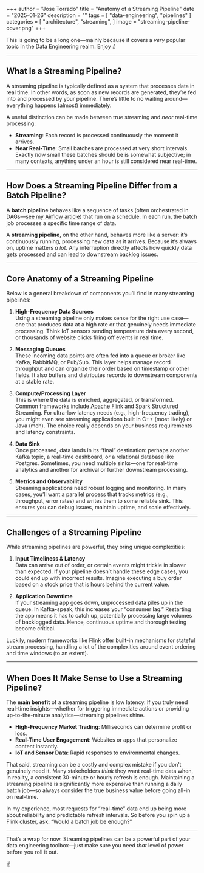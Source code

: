 +++
author = "Jose Torrado"
title = "Anatomy of a Streaming Pipeline"
date = "2025-01-26"
description = ""
tags = [
    "data-engineering",
    "pipelines"
]
categories = [
    "architecture",
    "streaming",
]
image = "streaming-pipeline-cover.png"
+++

This is going to be a long one—mainly because it covers a *very* popular topic in the Data Engineering realm. Enjoy :)

---

## What Is a Streaming Pipeline?

A streaming pipeline is typically defined as a system that processes data in real time. In other words, as soon as new records are generated, they’re fed into and processed by your pipeline. There’s little to no waiting around—everything happens (almost) immediately.

A useful distinction can be made between true streaming and *near* real-time processing:

- **Streaming**: Each record is processed continuously the moment it arrives.  
- **Near Real-Time**: Small batches are processed at very short intervals. Exactly *how* small these batches should be is somewhat subjective; in many contexts, anything under an hour is still considered near real-time.

---

## How Does a Streaming Pipeline Differ from a Batch Pipeline?

A **batch pipeline** behaves like a sequence of tasks (often orchestrated in DAGs—[see my Airflow article](https://torrado.io/p/how-to-get-started-with-airflow-for-data-engineering/)) that run on a schedule. In each run, the batch job processes a specific time range of data.

A **streaming pipeline**, on the other hand, behaves more like a server: it’s continuously running, processing new data as it arrives. Because it’s always on, uptime matters *a lot*. Any interruption directly affects how quickly data gets processed and can lead to downstream backlog issues.

---

## Core Anatomy of a Streaming Pipeline

Below is a general breakdown of components you’ll find in many streaming pipelines:

1. **High-Frequency Data Sources**  
   Using a streaming pipeline only makes sense for the right use case—one that produces data at a high rate or that genuinely needs immediate processing. Think IoT sensors sending temperature data every second, or thousands of website clicks firing off events in real time.

2. **Messaging Queues**  
   These incoming data points are often fed into a queue or broker like Kafka, RabbitMQ, or Pub/Sub. This layer helps manage record throughput and can organize their order based on timestamp or other fields. It also buffers and distributes records to downstream components at a stable rate.

3. **Compute/Processing Layer**  
   This is where the data is enriched, aggregated, or transformed. Common frameworks include [Apache Flink](https://flink.apache.org/) and Spark Structured Streaming. For ultra-low latency needs (e.g., high-frequency trading), you might even see streaming applications built in C++ (most likely) or Java (meh). The choice really depends on your business requirements and latency constraints.

4. **Data Sink**  
   Once processed, data lands in its “final” destination: perhaps another Kafka topic, a real-time dashboard, or a relational database like Postgres. Sometimes, you need multiple sinks—one for real-time analytics and another for archival or further downstream processing.

5. **Metrics and Observability**  
   Streaming applications need robust logging and monitoring. In many cases, you’ll want a parallel process that tracks metrics (e.g., throughput, error rates) and writes them to some reliable sink. This ensures you can debug issues, maintain uptime, and scale effectively.

---

## Challenges of a Streaming Pipeline

While streaming pipelines are powerful, they bring unique complexities:

1. **Input Timeliness & Latency**  
   Data can arrive out of order, or certain events might trickle in slower than expected. If your pipeline doesn’t handle these edge cases, you could end up with incorrect results. Imagine executing a buy order based on a stock price that is hours behind the current value.

2. **Application Downtime**  
   If your streaming app goes down, unprocessed data piles up in the queue. In Kafka-speak, this increases your “consumer lag.” Restarting the app means it has to catch up, potentially processing large volumes of backlogged data. Hence, continuous uptime and thorough testing become critical.

Luckily, modern frameworks like Flink offer built-in mechanisms for stateful stream processing, handling a lot of the complexities around event ordering and time windows (to an extent).

---

## When Does It Make Sense to Use a Streaming Pipeline?

The **main benefit** of a streaming pipeline is low latency. If you truly need real-time insights—whether for triggering immediate actions or providing up-to-the-minute analytics—streaming pipelines shine.

- **High-Frequency Market Trading**: Milliseconds can determine profit or loss.  
- **Real-Time User Engagement**: Websites or apps that personalize content instantly.  
- **IoT and Sensor Data**: Rapid responses to environmental changes.

That said, streaming can be a costly and complex mistake if you don’t genuinely need it. Many stakeholders *think* they want real-time data when, in reality, a consistent 30-minute or hourly refresh is enough. Maintaining a streaming pipeline is significantly more expensive than running a daily batch job—so always consider the true business value before going all-in on real-time.

In my experience, most requests for “real-time” data end up being more about reliability and predictable refresh intervals. So before you spin up a Flink cluster, ask: “Would a batch job be enough?”

---

That’s a wrap for now. Streaming pipelines can be a powerful part of your data engineering toolbox—just make sure you need *that* level of power before you roll it out. 

:v:

